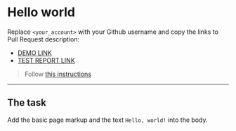 # Hello world

Replace `<your_account>` with your Github username and copy the links to Pull Request description:

- [DEMO LINK](https://hulchak.github.io/layout_hello-world/)
- [TEST REPORT LINK](https://hulchak.github.io/layout_hello-world/report/html_report/)

> Follow [this instructions](https://mate-academy.github.io/layout_task-guideline/#how-to-solve-the-layout-tasks-on-github)

---

## The task

Add the basic page markup and the text `Hello, world!` into the body.
